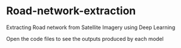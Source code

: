 # Road-network-extraction
Extracting Road network from Satellite Imagery using Deep Learning

Open the code files to see the outputs produced by each model
